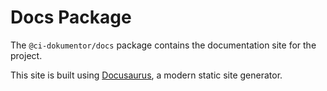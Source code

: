 # Docs Package

The `@ci-dokumentor/docs` package contains the documentation site for the project.

This site is built using [Docusaurus](https://docusaurus.io/), a modern static site generator.
